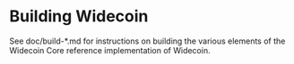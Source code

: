 Building Widecoin
================

See doc/build-*.md for instructions on building the various
elements of the Widecoin Core reference implementation of Widecoin.
